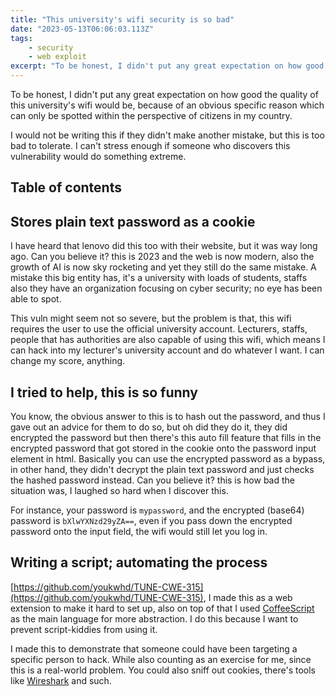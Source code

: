 ```yaml
---
title: "This university's wifi security is so bad"
date: "2023-05-13T06:06:03.113Z"
tags:
    - security
    - web exploit
excerpt: "To be honest, I didn't put any great expectation on how good the quality of this university's wifi would be, because of an obvious specific reason which can only be spotted within the perspective of citizens in my country."
---
```


To be honest, I didn't put any great expectation on how good the quality of this university's wifi would be, because of an obvious specific reason which can only be spotted within the perspective of citizens in my country.

I would not be writing this if they didn't make another mistake, but this is too bad to tolerate. I can't stress enough if someone who discovers this vulnerability would do something extreme.


## Table of contents

## Stores plain text password as a cookie

I have heard that lenovo did this too with their website, but it was way long ago. Can you believe it? this is 2023 and the web is now modern, also the growth of AI is now sky rocketing and yet they still do the same mistake. A mistake this big entity has, it's a university with loads of students, staffs also they have an organization focusing on cyber security; no eye has been able to spot.

This vuln might seem not so severe, but the problem is that, this wifi requires the user to use the official university account. Lecturers, staffs, people that has authorities are also capable of using this wifi, which means I can hack into my lecturer's university account and do whatever I want. I can change my score, anything.

## I tried to help, this is so funny

You know, the obvious answer to this is to hash out the password, and thus I gave out an advice for them to do so, but oh did they do it, they did encrypted the password but then there's this auto fill feature that fills in the encrypted password that got stored in the cookie onto the password input element in html. Basically you can use the encrypted password as a bypass, in other hand, they didn't decrypt the plain text password and just checks the hashed password instead. Can you believe it? this is how bad the situation was, I laughed so hard when I discover this.

For instance, your password is `mypassword`, and the encrypted (base64) password is `bXlwYXNzd29yZA==`, even if you pass down the encrypted password onto the input field, the wifi would still let you log in.

## Writing a script; automating the process

[https://github.com/youkwhd/TUNE-CWE-315](https://github.com/youkwhd/TUNE-CWE-315), I made this as a web extension to make it hard to set up, also on top of that I used [CoffeeScript](https://coffeescript.org/) as the main language for more abstraction. I do this because I want to prevent script-kiddies from using it.

I made this to demonstrate that someone could have been targeting a specific person to hack. While also counting as an exercise for me, since this is a real-world problem. You could also sniff out cookies, there's tools like [Wireshark](https://www.wireshark.org/) and such.